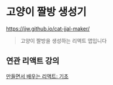 # 고양이 짤방 생성기

https://jjw.github.io/cat-jjal-maker/

> 고양이 짤방을 생성하는 리액트 앱입니다


## 연관 리액트 강의

[만들면서 배우는 리액트: 기초](https://www.inflearn.com/course/%EB%A7%8C%EB%93%A4%EB%A9%B4%EC%84%9C-%EB%B0%B0%EC%9A%B0%EB%8A%94-%EB%A6%AC%EC%95%A1%ED%8A%B8-%EA%B8%B0%EC%B4%88)
